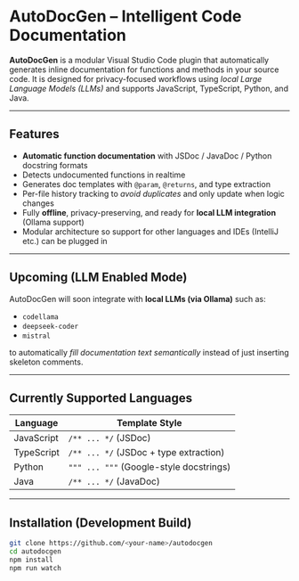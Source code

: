 # AutoDocGen – Intelligent Code Documentation

**AutoDocGen** is a modular Visual Studio Code plugin that automatically generates inline documentation for functions and methods in your source code. It is designed for privacy-focused workflows using _local Large Language Models (LLMs)_ and supports JavaScript, TypeScript, Python, and Java.

---

## Features

- **Automatic function documentation** with JSDoc / JavaDoc / Python docstring formats  
- Detects undocumented functions in realtime  
- Generates doc templates with `@param`, `@returns`, and type extraction  
- Per-file history tracking to _avoid duplicates_ and only update when logic changes  
- Fully **offline**, privacy-preserving, and ready for **local LLM integration** (Ollama support)  
- Modular architecture so support for other languages and IDEs (IntelliJ etc.) can be plugged in  

---

## Upcoming (LLM Enabled Mode)

AutoDocGen will soon integrate with **local LLMs (via Ollama)** such as:
- `codellama`
- `deepseek-coder`
- `mistral`

to automatically _fill documentation text semantically_ instead of just inserting skeleton comments.

---

## Currently Supported Languages

| Language      | Template Style            |
|--------------|---------------------------|
| JavaScript    | `/** ... */` (JSDoc)       |
| TypeScript    | `/** ... */` (JSDoc + type extraction)|
| Python        | `""" ... """` (Google-style docstrings) |
| Java          | `/** ... */` (JavaDoc)     |

---

## Installation (Development Build)

```bash
git clone https://github.com/<your-name>/autodocgen
cd autodocgen
npm install
npm run watch
